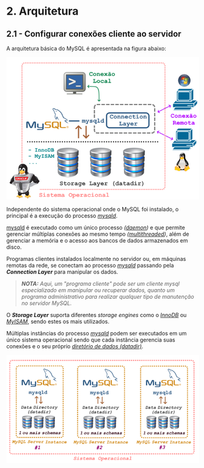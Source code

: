 # 2. Arquitetura

## 2.1 - Configurar conexões cliente ao servidor

A arquitetura básica do MySQL é apresentada na figura abaixo:

![alt_text](/imgs/mysql-arch-1.png "Arquitetura - 1")

Independente do sistema operacional onde o MySQL foi instalado, o principal é a execução do processo _[mysqld](https://dev.mysql.com/doc/refman/8.0/en/mysqld.html)_.

[mysqld](https://dev.mysql.com/doc/refman/8.0/en/mysqld.html) é executado como um único processo _([daemon](https://pt.wikipedia.org/wiki/Daemon_(computa%C3%A7%C3%A3o)))_ e que permite gerenciar múltiplas conexões ao mesmo tempo _([multithreaded](https://en.wikipedia.org/wiki/Multithreading_(computer_architecture)))_, além de gerenciar a memória e o acesso aos bancos de dados armazenados em disco.

Programas clientes instalados localmente no servidor ou, em máquinas remotas da rede, se conectam ao processo _[mysqld](https://dev.mysql.com/doc/refman/8.0/en/mysqld.html)_ passando pela **_Connection Layer_** para manipular os dados.

>_**__NOTA:__** Aqui, um "programa cliente" pode ser um cliente mysql especializado em manipular ou recuperar dados, quanto um programa administrativo para realizar qualquer tipo de manutenção no servidor MySQL._

O **_Storage Layer_** suporta diferentes _storage engines_ como o _[InnoDB](https://pt.wikipedia.org/wiki/InnoDB)_ ou _[MyISAM](https://pt.wikipedia.org/wiki/MyISAM)_, sendo estes os mais utilizados.

Múltiplas instâncias do processo _[mysqld](https://dev.mysql.com/doc/refman/8.0/en/mysqld.html)_ podem ser executados em um único sistema operacional sendo que cada instância gerencia suas conexões e o seu próprio _[diretório de dados (datadir)](https://dev.mysql.com/doc/refman/8.0/en/data-directory.html)_.

![alt_text](/imgs/mysql-arch-2.png "Arquitetura - 2")